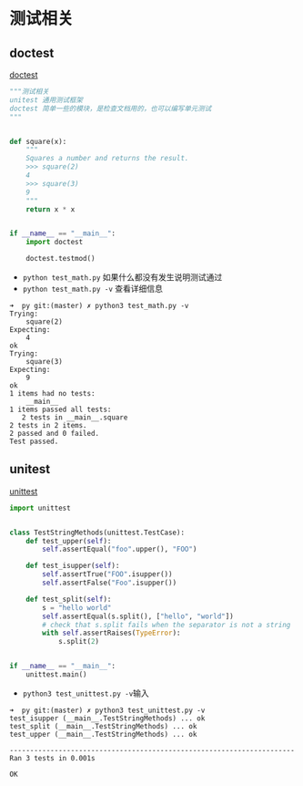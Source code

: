 # 测试相关

## doctest

[doctest](https://docs.python.org/3/library/doctest.html)

```python
"""测试相关
unitest 通用测试框架
doctest 简单一些的模块，是检查文档用的，也可以编写单元测试
"""


def square(x):
    """
    Squares a number and returns the result.
    >>> square(2)
    4
    >>> square(3)
    9
    """
    return x * x


if __name__ == "__main__":
    import doctest

    doctest.testmod()
```

- `python test_math.py` 如果什么都没有发生说明测试通过
- `python test_math.py -v` 查看详细信息

```
➜  py git:(master) ✗ python3 test_math.py -v
Trying:
    square(2)
Expecting:
    4
ok
Trying:
    square(3)
Expecting:
    9
ok
1 items had no tests:
    __main__
1 items passed all tests:
   2 tests in __main__.square
2 tests in 2 items.
2 passed and 0 failed.
Test passed.
```


## unitest 

[unittest](https://docs.python.org/3/library/unittest.html)


```python
import unittest


class TestStringMethods(unittest.TestCase):
    def test_upper(self):
        self.assertEqual("foo".upper(), "FOO")

    def test_isupper(self):
        self.assertTrue("FOO".isupper())
        self.assertFalse("Foo".isupper())

    def test_split(self):
        s = "hello world"
        self.assertEqual(s.split(), ["hello", "world"])
        # check that s.split fails when the separator is not a string
        with self.assertRaises(TypeError):
            s.split(2)


if __name__ == "__main__":
    unittest.main()
```

-  `python3 test_unittest.py -v`输入

```
➜  py git:(master) ✗ python3 test_unittest.py -v
test_isupper (__main__.TestStringMethods) ... ok
test_split (__main__.TestStringMethods) ... ok
test_upper (__main__.TestStringMethods) ... ok

----------------------------------------------------------------------
Ran 3 tests in 0.001s

OK
```
